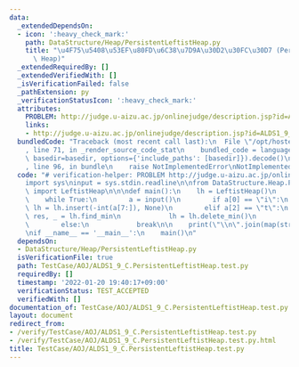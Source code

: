 ```yaml
---
data:
  _extendedDependsOn:
  - icon: ':heavy_check_mark:'
    path: DataStructure/Heap/PersistentLeftistHeap.py
    title: "\u4F75\u5408\u53EF\u80FD\u6C38\u7D9A\u30D2\u30FC\u30D7 (Persistent Leftist\
      \ Heap)"
  _extendedRequiredBy: []
  _extendedVerifiedWith: []
  _isVerificationFailed: false
  _pathExtension: py
  _verificationStatusIcon: ':heavy_check_mark:'
  attributes:
    PROBLEM: http://judge.u-aizu.ac.jp/onlinejudge/description.jsp?id=ALDS1_9_C
    links:
    - http://judge.u-aizu.ac.jp/onlinejudge/description.jsp?id=ALDS1_9_C
  bundledCode: "Traceback (most recent call last):\n  File \"/opt/hostedtoolcache/Python/3.10.4/x64/lib/python3.10/site-packages/onlinejudge_verify/documentation/build.py\"\
    , line 71, in _render_source_code_stat\n    bundled_code = language.bundle(stat.path,\
    \ basedir=basedir, options={'include_paths': [basedir]}).decode()\n  File \"/opt/hostedtoolcache/Python/3.10.4/x64/lib/python3.10/site-packages/onlinejudge_verify/languages/python.py\"\
    , line 96, in bundle\n    raise NotImplementedError\nNotImplementedError\n"
  code: "# verification-helper: PROBLEM http://judge.u-aizu.ac.jp/onlinejudge/description.jsp?id=ALDS1_9_C\n\
    import sys\ninput = sys.stdin.readline\n\nfrom DataStructure.Heap.PersistentLeftistHeap\
    \ import LeftistHeap\n\n\ndef main():\n    lh = LeftistHeap()\n    ans = []\n\
    \    while True:\n        a = input()\n        if a[0] == \"i\":\n           \
    \ lh = lh.insert(-int(a[7:]), None)\n        elif a[2] == \"t\":\n           \
    \ res, _ = lh.find_min\n            lh = lh.delete_min()\n            ans.append(-res)\n\
    \        else:\n            break\n\n    print(\"\\n\".join(map(str, ans)))\n\n\
    \nif __name__ == '__main__':\n    main()\n"
  dependsOn:
  - DataStructure/Heap/PersistentLeftistHeap.py
  isVerificationFile: true
  path: TestCase/AOJ/ALDS1_9_C.PersistentLeftistHeap.test.py
  requiredBy: []
  timestamp: '2022-01-20 19:40:17+09:00'
  verificationStatus: TEST_ACCEPTED
  verifiedWith: []
documentation_of: TestCase/AOJ/ALDS1_9_C.PersistentLeftistHeap.test.py
layout: document
redirect_from:
- /verify/TestCase/AOJ/ALDS1_9_C.PersistentLeftistHeap.test.py
- /verify/TestCase/AOJ/ALDS1_9_C.PersistentLeftistHeap.test.py.html
title: TestCase/AOJ/ALDS1_9_C.PersistentLeftistHeap.test.py
---
```

